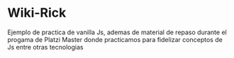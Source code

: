 # Wiki-Rick
Ejemplo de practica de vanilla Js, ademas de material de repaso durante el progama de Platzi Master donde practicamos para fidelizar conceptos de Js entre otras tecnologias

